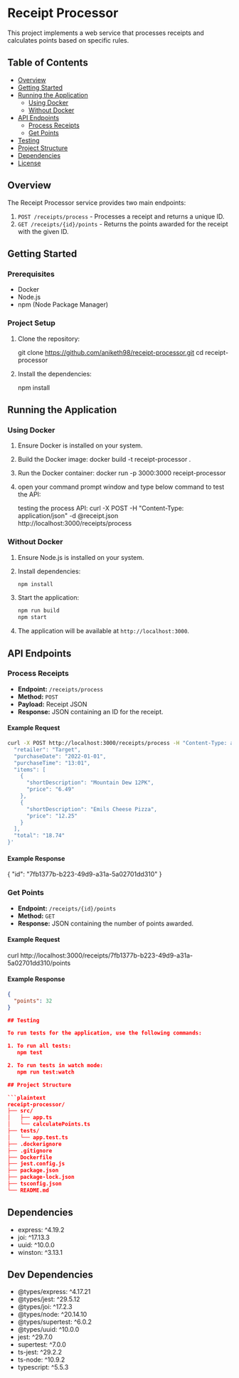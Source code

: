 # Receipt Processor

This project implements a web service that processes receipts and calculates points based on specific rules.

## Table of Contents

- [Overview](#overview)
- [Getting Started](#getting-started)
- [Running the Application](#running-the-application)
  - [Using Docker](#using-docker)
  - [Without Docker](#without-docker)
- [API Endpoints](#api-endpoints)
  - [Process Receipts](#process-receipts)
  - [Get Points](#get-points)
- [Testing](#testing)
- [Project Structure](#project-structure)
- [Dependencies](#dependencies)
- [License](#license)

## Overview

The Receipt Processor service provides two main endpoints:
1. `POST /receipts/process` - Processes a receipt and returns a unique ID.
2. `GET /receipts/{id}/points` - Returns the points awarded for the receipt with the given ID.

## Getting Started

### Prerequisites

- Docker
- Node.js
- npm (Node Package Manager)

### Project Setup

1. Clone the repository:

   git clone https://github.com/aniketh98/receipt-processor.git
   cd receipt-processor

2. Install the dependencies:

   npm install
   

## Running the Application

### Using Docker

1. Ensure Docker is installed on your system.
2. Build the Docker image:
   docker build -t receipt-processor .

3. Run the Docker container:
   docker run -p 3000:3000 receipt-processor

4. open your command prompt window and type below command to test the API:

   testing the process API:
   curl -X POST -H "Content-Type: application/json" -d @receipt.json http://localhost:3000/receipts/process
### Without Docker

1. Ensure Node.js is installed on your system.
2. Install dependencies:

   ```bash
   npm install
   ```

3. Start the application:

   ```bash
   npm run build
   npm start
   ```

4. The application will be available at `http://localhost:3000`.

## API Endpoints

### Process Receipts

- **Endpoint:** `/receipts/process`
- **Method:** `POST`
- **Payload:** Receipt JSON
- **Response:** JSON containing an ID for the receipt.

#### Example Request

```bash
curl -X POST http://localhost:3000/receipts/process -H "Content-Type: application/json" -d '{
  "retailer": "Target",
  "purchaseDate": "2022-01-01",
  "purchaseTime": "13:01",
  "items": [
    {
      "shortDescription": "Mountain Dew 12PK",
      "price": "6.49"
    },
    {
      "shortDescription": "Emils Cheese Pizza",
      "price": "12.25"
    }
  ],
  "total": "18.74"
}'
```

#### Example Response

{
  "id": "7fb1377b-b223-49d9-a31a-5a02701dd310"
}

### Get Points

- **Endpoint:** `/receipts/{id}/points`
- **Method:** `GET`
- **Response:** JSON containing the number of points awarded.

#### Example Request
curl http://localhost:3000/receipts/7fb1377b-b223-49d9-a31a-5a02701dd310/points

#### Example Response

```json
{
  "points": 32
}

## Testing

To run tests for the application, use the following commands:

1. To run all tests:
   npm test

2. To run tests in watch mode:
   npm run test:watch

## Project Structure

```plaintext
receipt-processor/
├── src/
│   ├── app.ts
│   └── calculatePoints.ts
├── tests/
│   └── app.test.ts
├── .dockerignore
├── .gitignore
├── Dockerfile
├── jest.config.js
├── package.json
├── package-lock.json
├── tsconfig.json
└── README.md
```

## Dependencies

- express: ^4.19.2
- joi: ^17.13.3
- uuid: ^10.0.0
- winston: ^3.13.1

## Dev Dependencies

- @types/express: ^4.17.21
- @types/jest: ^29.5.12
- @types/joi: ^17.2.3
- @types/node: ^20.14.10
- @types/supertest: ^6.0.2
- @types/uuid: ^10.0.0
- jest: ^29.7.0
- supertest: ^7.0.0
- ts-jest: ^29.2.2
- ts-node: ^10.9.2
- typescript: ^5.5.3
